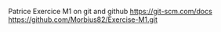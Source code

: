 Patrice
Exercice M1 on git and github
https://git-scm.com/docs
https://github.com/Morbius82/Exercise-M1.git